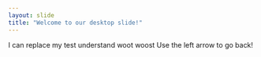 ```yaml
---
layout: slide
title: "Welcome to our desktop slide!"
---
```

I can replace my test understand woot woost
Use the left arrow to go back!
